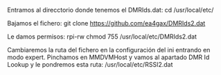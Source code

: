 Entramos al direcctorio donde tenemos el DMRIds.dat:
cd /usr/local/etc/

Bajamos el fichero:
git clone https://github.com/ea4gax/DMRIds2.dat

Le damos permisos:
rpi-rw
chmod 755 /usr/local/etc/DMRIds2.dat

Cambiaremos la ruta del fichero en la configuración del ini entrando en modo expert. Pinchamos en MMDVMHost y vamos al apartado
DMR Id Lookup y le pondremos esta ruta: /usr/local/etc/RSSI2.dat
